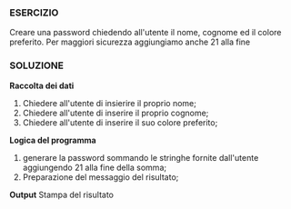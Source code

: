 ### ESERCIZIO

Creare una password chiedendo all'utente il nome, cognome ed il colore preferito. Per maggiori sicurezza aggiungiamo anche 21 alla fine

### SOLUZIONE

**Raccolta dei dati**
1. Chiedere all'utente di insierire il proprio nome;
2. Chiedere all'utente di inserire il proprio cognome;
3. Chiedere all'utente di inserire il suo colore preferito;

**Logica del programma**
1. generare la password sommando le stringhe fornite dall'utente aggiungendo 21 alla fine della somma;
2. Preparazione del messaggio del risultato;

**Output**
Stampa del risultato